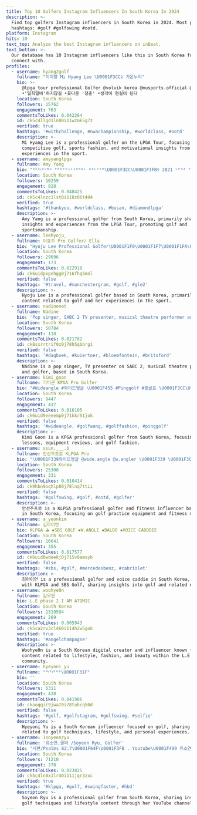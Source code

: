 ```yaml
---
title: Top 10 Golfers Instagram Influencers In South Korea In 2024
description: >-
  Find top golfers Instagram influencers in South Korea in 2024. Most popular
  hashtags: #golf #golfswing #ootd.
platform: Instagram
hits: 10
text_top: Analyze the best Instagram influencers on inBeat.
text_bottom: >-
  Our database has 10 Instagram influencers like this in South Korea for you to
  connect with.
profiles:
  - username: hyang2golf
    fullname: "이미향 Mi Hyang Lee \U0001F3CC️‍♀️ 가온누리"
    bio: >-
      @lpga_tour professional Golfer @volvik_korea @musports.official @sky72golf
      •'일희일비'하지않길 •꽃다운 '청춘' •생각이 현실이 된다
    location: South Korea
    followers: 15762
    engagement: 763
    commentsToLikes: 0.042264
    id: ck5c4llgd1ln00i11wzmk5g7z
    verified: true
    hashtags: '#withchallenge, #nwachampionship, #worldclass, #ootd'
    description: >-
      Mi Hyang Lee is a professional golfer on the LPGA Tour, focusing on
      competitive golf, sports fashion, and motivational insights from her
      experiences in the sport.
  - username: amyyanglpga
    fullname: Amy Yang
    bio: "ᴴᴱᴱᵞᴼᵁᴺᴳ ᴾᴿᴼᶠᴱˢˢᴵᴼᴺᴬᴸ ᴳᴼᴸᶠᴱᴿ\U0001F3CC\U0001F3FB‍♀️ 2021 ᴸᴾᴳᴬ ᵀᴼᵁᴿ⛳️ 안녕하세요 프로골퍼 양희영 입니다\U0001F970"
    location: South Korea
    followers: 10259
    engagement: 828
    commentsToLikes: 0.048425
    id: ck5c4lnzc1lst0i118z06t404
    verified: true
    hashtags: '#thankyou, #worldclass, #busan, #diamondlpga'
    description: >-
      Amy Yang is a professional golfer from South Korea, primarily sharing
      insights and experiences from the LPGA Tour, promoting golf and
      sportsmanship.
  - username: leehyoju_
    fullname: 이효주 Pro Golfer/ Ella
    bio: "Hyoju Lee Professional Golfer\U0001F1F0\U0001F1F7\U0001F1FA\U0001F1F8 • • \U0001F4CC#골프 #golfstagram"
    location: South Korea
    followers: 29096
    engagement: 173
    commentsToLikes: 0.022918
    id: ck6uidpxpehgg0j716fhq5mnl
    verified: false
    hashtags: '#travel, #manchestergram, #golf, #gle2'
    description: >-
      Hyoju Lee is a professional golfer based in South Korea, primarily sharing
      content related to golf and her experiences in the sport.
  - username: nadinenet
    fullname: Nádine
    bio: 'Pop singer, SABC 2 TV presenter, musical theatre performer and golfer.'
    location: South Korea
    followers: 50784
    engagement: 118
    commentsToLikes: 0.021782
    id: ck8sxrrtrif9z0j78h5qbbrg1
    verified: false
    hashtags: '#dagboek, #kuiertoer, #bloemfontein, #britsford'
    description: >-
      Nádine is a pop singer, TV presenter on SABC 2, musical theatre performer,
      and golfer, based in South Korea.
  - username: kimi_goon
    fullname: 기미군 KPGA Pro Golfer
    bio: "#Wideangle #와이드앵글 \U0001F455 #Pinggolf #핑골프 \U0001F3CC\U0001F3FB‍♂️ #Volvik #볼빅골프 \U0001F3D1 #Stump #스텀프아이웨어 \U0001F60E #SelfieGolf #셀피골프 \U0001F4F7 \U0001F4FAJtbc golf 레슨팔로우❤️ \U0001F4FAN골프 골프다이제스트 퇴근길골프 클래스❤️ \U0001F447\U0001F3FB오픈카톡\U0001F447\U0001F3FB"
    location: South Korea
    followers: 9447
    engagement: 437
    commentsToLikes: 0.016105
    id: ck6uid9eeeemp0j71kkr51jok
    verified: false
    hashtags: '#wideangle, #golfwang, #golffashion, #pinggolf'
    description: >-
      Kimi Goon is a KPGA professional golfer from South Korea, focusing on golf
      lessons, equipment reviews, and golf fashion.
  - username: ssun.___.b
    fullname: 안선주프로 KLPGA Pro
    bio: "\U0001F339와이드앵글 @wide.angle @w.angler \U0001F339 \U0001F3CC\U0001F3FB‍♀️골프연습용품 \U0001F449@thunder_golf \U0001F31F광명비키니모델 top2\U0001F948 \U0001F31F시흥비키니모델top5 ⭐️ \U0001F337#레슨문의\U0001F337#필드레슨\U0001F337#다이어트\U0001F337"
    location: South Korea
    followers: 25308
    engagement: 331
    commentsToLikes: 0.010414
    id: ck9hbn9oqhlp80j78lnq7ttii
    verified: false
    hashtags: '#golfswing, #golf, #ootd, #golfer'
    description: >-
      안선주프로 is a KLPGA professional golfer and fitness influencer based
      in South Korea, focusing on golf practice equipment and fitness modeling.
  - username: a_yeonkim
    fullname: 김아이언
    bio: KLPGA ⛳ ▪️SBS GOLF ▪️W.ANGLE ▪️BALDO ▪️VOICE CADDDIE
    location: South Korea
    followers: 16641
    engagement: 355
    commentsToLikes: 0.017577
    id: ck6uid8wdeekj0j715v0amsyb
    verified: false
    hashtags: '#sbs, #golf, #mercedesbenz, #cabriolet'
    description: >-
      김아이언 is a professional golfer and voice caddie in South Korea, affiliated
      with KLPGA and SBS Golf, sharing insights into golf and related events.
  - username: woohye0n
    fullname: 김우현
    bio: L.E phase 2 I AM ATOMIC
    location: South Korea
    followers: 1319594
    engagement: 269
    commentsToLikes: 0.005943
    id: ck5ca2rv3cl460i114h2w5gok
    verified: true
    hashtags: '#angelchampagne'
    description: >-
      Woohye0n is a South Korean digital creator and influencer known for
      content related to lifestyle, fashion, and beauty within the L.E Phase 2
      community.
  - username: hyeyoni_yu
    fullname: "ᴴᵞᴱᵞᴱᴼᴺ\U0001F31F"
    bio: ''
    location: South Korea
    followers: 6311
    engagement: 438
    commentsToLikes: 0.041986
    id: ckaoqqic9jwa70i78tuhcq50d
    verified: false
    hashtags: '#golf, #golfstagram, #golfswing, #selfie'
    description: >-
      Hyeyoni Yu is a South Korean influencer focused on golf, sharing content
      related to golf techniques, lifestyle, and personal experiences.
  - username: 1soyeonryu
    fullname: '유소연,골퍼 /Soyeon Ryu, Golfer'
    bio: "시편/Psalms 62:7\U0001F64F\U0001F3FB . Youtube\U0001F499 유소연,유티쳐"
    location: South Korea
    followers: 71210
    engagement: 378
    commentsToLikes: 0.023825
    id: ck5c4ln0x1lr40i111jqr3zxc
    verified: true
    hashtags: '#klpga, #golf, #swingfaster, #hbd'
    description: >-
      Soyeon Ryu is a professional golfer from South Korea, sharing insights on
      golf techniques and lifestyle content through her YouTube channel.
---
```


